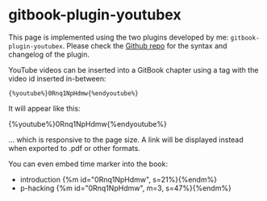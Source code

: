 gitbook-plugin-youtubex
===

<!--sec data-title="Introduction" data-id="intro" ces-->
This page is implemented using the two plugins developed by me: ```gitbook-plugin-youtubex```. Please check the [Github repo](https://github.com/ymcatar/gitbook-plugin-youtubex) for the syntax and changelog of the plugin.
<!--endsec-->

<!--sec data-title="Examples" data-id="example" ces-->
YouTube videos can be inserted into a GitBook chapter using a tag with the video id inserted in-between:
```
{%youtube%}0Rnq1NpHdmw{%endyoutube%}
```

It will appear like this:

{%youtube%}0Rnq1NpHdmw{%endyoutube%}

... which is responsive to the page size. A link will be displayed instead when exported to .pdf or other formats.

You can even embed time marker into the book:

* introduction {%m id="0Rnq1NpHdmw", s=21%}{%endm%}
* p-hacking {%m id="0Rnq1NpHdmw", m=3, s=47%}{%endm%}

<!--endsec-->
